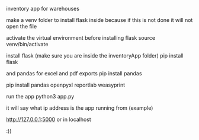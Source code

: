 inventory app for warehouses

make a venv folder to install flask inside because if this is not done it will not open the file


activate the virtual environment before installing flask
source venv/bin/activate

install flask (make sure you are inside the inventoryApp folder)
pip install flask

and pandas for excel and pdf exports
pip install pandas

pip install pandas openpyxl reportlab weasyprint

run the app
python3 app.py

it will say what ip address is the app running from
(example)

http://127.0.0.1:5000
or in localhost 

:))